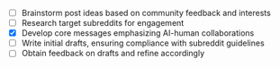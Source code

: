 

- [ ] Brainstorm post ideas based on community feedback and interests
- [ ] Research target subreddits for engagement
- [x] Develop core messages emphasizing AI-human collaborations
- [ ] Write initial drafts, ensuring compliance with subreddit guidelines
- [ ] Obtain feedback on drafts and refine accordingly